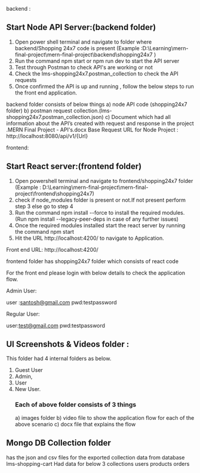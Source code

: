 backend :

## Start Node API Server:(backend folder)

1. Open power shell terminal and navigate to folder where backend/Shopping 24x7 code is present
   (Example :D:\Learning\mern-final-project\mern-final-project\backend\shopping24x7 )
2. Run the command npm start or npm run dev to start the API server
3. Test through Postman to check API's are working or not
4. Check the lms-shopping24x7.postman_collection to check the API requests
5. Once confirmed the API is up and running , follow the below steps to run the front end application.

backend folder consists of below things
a) node API code (shopping24x7 folder)
b) postman request collection.(lms-shopping24x7.postman_collection.json)
c) Document which had all information about the API’s created with request and response in the project .MERN Final Project - API's.docx
Base Request URL for Node Project : http://localhost:8080/api/v1/{Url}

frontend:

## Start React server:(frontend folder)

1. Open powershell terminal and navigate to frontend/shopping24x7 folder
   (Example : D:\Learning\mern-final-project\mern-final-project\frontend\shopping24x7)
2. check if node_modules folder is present or not.If not present perform step 3 else go to step 4
3. Run the command npm install --force to install the required modules. (Run npm
   install --legacy-peer-deps in case of any further issues)
4. Once the required modules installed start the react server by running the command
   npm start
5. Hit the URL http://localhost:4200/ to navigate to Application.

Front end URL: http://localhost:4200/

frontend folder has shopping24x7 folder which consists of react code

For the front end please login with below details to check the application flow.

Admin User:

user :santosh@gmail.com
pwd:testpassword

Regular User:

user:test@gmail.com
pwd:testpassword

## UI Screenshots & Videos folder :

This folder had 4 internal folders as below.

1. Guest User
2. Admin,
3. User
4. New User.
   ### Each of above folder consists of 3 things
   a) images folder
   b) video file to show the application flow for each of the above scenario
   c) docx file that explains the flow

## Mongo DB Collection folder
has the json and csv files for the exported collection data from database lms-shopping-cart
Had data for below 3 collections
users
products
orders
